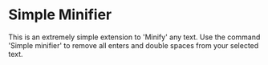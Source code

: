 # Simple Minifier

This is an extremely simple extension to 'Minify' any text.
Use the command 'Simple minifier' to remove all enters and double spaces from your selected text.
